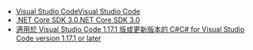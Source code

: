 * [<span data-ttu-id="60fa7-101">Visual Studio Code</span><span class="sxs-lookup"><span data-stu-id="60fa7-101">Visual Studio Code</span></span>](https://code.visualstudio.com/)
* [<span data-ttu-id="60fa7-102">.NET Core SDK 3.0</span><span class="sxs-lookup"><span data-stu-id="60fa7-102">.NET Core SDK 3.0</span></span>](https://dotnet.microsoft.com/download/dotnet-core/3.0)
* [<span data-ttu-id="60fa7-103">適用於 Visual Studio Code 1.17.1 版或更新版本的 C#</span><span class="sxs-lookup"><span data-stu-id="60fa7-103">C# for Visual Studio Code version 1.17.1 or later</span></span>](https://marketplace.visualstudio.com/items?itemName=ms-vscode.csharp)